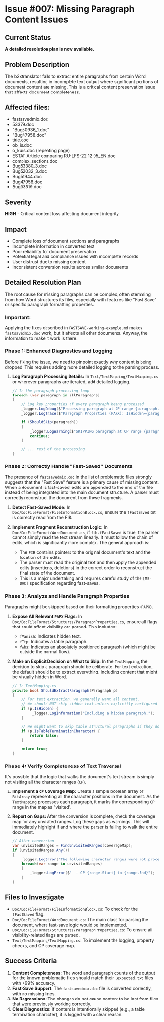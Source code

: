# Issue #007: Missing Paragraph Content Issues

## Current Status
**A detailed resolution plan is now available.**

## Problem Description
The b2xtranslator fails to extract entire paragraphs from certain Word documents, resulting in incomplete text output where significant portions of document content are missing. This is a critical content preservation issue that affects document completeness.

## Affected files:

- fastsavedmix.doc
- 53379.doc
- "Bug50936_1.doc"
- "Bug47958.doc"
- title.doc
- ob_is.doc
- o_kurs.doc (repeating page)
- ESTAT Article comparing RU-LFS-22 12 05_EN.doc
- complex_sections.doc
- Bug53380_3.doc
- Bug52032_3.doc
- Bug51944.doc
- Bug47958.doc
- Bug33519.doc

## Severity
**HIGH** - Critical content loss affecting document integrity

## Impact
- Complete loss of document sections and paragraphs
- Incomplete information in converted text
- Poor reliability for document preservation
- Potential legal and compliance issues with incomplete records
- User distrust due to missing content
- Inconsistent conversion results across similar documents

## Detailed Resolution Plan

The root cause for missing paragraphs can be complex, often stemming from how Word structures its files, especially with features like "Fast Save" or specific paragraph formatting properties.

### Important:
Applying the fixes described in `FASTSAVE-working-example.md` makes `fastsavedmix.doc` work, but it affects all other documents. Anyway, the information to make it work is there.

### Phase 1: Enhanced Diagnostics and Logging

Before fixing the issue, we need to pinpoint exactly *why* content is being dropped. This requires adding more detailed logging to the parsing process.

1.  **Log Paragraph Processing Details:**
    In `Text/TextMapping/TextMapping.cs` or wherever paragraphs are iterated, add detailed logging.

    ```csharp
    // In the paragraph processing loop
    foreach (var paragraph in allParagraphs)
    {
        // Log key properties of every paragraph being processed
        _logger.LogDebug($"Processing paragraph at CP range {paragraph.CharacterPositionStart}-{paragraph.CharacterPositionEnd}.");
        _logger.LogTrace($"Paragraph Properties (PAPX): IsHidden={paragraph.IsHidden}, IsInTable={paragraph.IsInTable}");

        if (ShouldSkip(paragraph))
        {
            _logger.LogWarning($"SKIPPING paragraph at CP range {paragraph.CharacterPositionStart}-{paragraph.CharacterPositionEnd} due to skip condition.");
            continue;
        }

        // ... rest of the processing
    }
    ```

### Phase 2: Correctly Handle "Fast-Saved" Documents

The presence of `fastsavedmix.doc` in the list of problematic files strongly suggests that the "Fast Save" feature is a primary cause of missing content. When a document is fast-saved, edits are appended to the end of the file instead of being integrated into the main document structure. A parser must correctly reconstruct the document from these fragments.

1.  **Detect Fast-Saved Mode:**
    In `Doc/DocFileFormat/FileInformationBlock.cs`, ensure the `fFastSaved` bit is correctly read from the FIB.

2.  **Implement Fragment Reconstruction Logic:**
    In `Doc/DocFileFormat/WordDocument.cs`, if `fib.fFastSaved` is true, the parser cannot simply read the text stream linearly. It must follow the chain of edits, which is significantly more complex. The general approach is:
    - The `FIB` contains pointers to the original document's text and the location of the edits.
    - The parser must read the original text and then apply the appended edits (insertions, deletions) in the correct order to reconstruct the final state of the document.
    - This is a major undertaking and requires careful study of the `[MS-DOC]` specification regarding fast-saves.

### Phase 3: Analyze and Handle Paragraph Properties

Paragraphs might be skipped based on their formatting properties (`PAPX`).

1.  **Expose All Relevant `PAPX` Flags:**
    In `Doc/DocFileFormat/Structures/ParagraphProperties.cs`, ensure all flags that could affect visibility are parsed. This includes:
    - `fVanish`: Indicates hidden text.
    - `fTtp`: Indicates a table paragraph.
    - `fAbs`: Indicates an absolutely positioned paragraph (which might be outside the normal flow).

2.  **Make an Explicit Decision on What to Skip:**
    In the `TextMapping`, the decision to skip a paragraph should be deliberate. For text extraction, the default should be to extract everything, including content that might be visually hidden in Word.

    ```csharp
    // In TextMapping.cs
    private bool ShouldExtractParagraph(Paragraph p)
    {
        // For text extraction, we generally want all content.
        // We should NOT skip hidden text unless explicitly configured to.
        if (p.IsHidden) {
             _logger.LogInformation("Including a hidden paragraph.");
        }

        // We might want to skip table structural paragraphs if they don't contain user text.
        if (p.IsTableTerminationCharacter) {
            return false;
        }

        return true;
    }
    ```

### Phase 4: Verify Completeness of Text Traversal

It's possible that the logic that walks the document's text stream is simply not visiting all the character ranges (`CP`).

1.  **Implement a `CP` Coverage Map:**
    Create a simple boolean array or `BitArray` representing all the character positions in the document. As the `TextMapping` processes each paragraph, it marks the corresponding `CP` range in the map as "visited".

2.  **Report on Gaps:**
    After the conversion is complete, check the coverage map for any unvisited ranges. Log these gaps as warnings. This will immediately highlight if and where the parser is failing to walk the entire document.

    ```csharp
    // After conversion
    var unvisitedRanges = FindUnvisitedRanges(coverageMap);
    if (unvisitedRanges.Any())
    {
        _logger.LogError("The following character ranges were not processed:");
        foreach(var range in unvisitedRanges)
        {
            _logger.LogError($"  - CP {range.Start} to {range.End}");
        }
    }
    ```

## Files to Investigate
- `Doc/DocFileFormat/FileInformationBlock.cs`: To check for the `fFastSaved` flag.
- `Doc/DocFileFormat/WordDocument.cs`: The main class for parsing the document, where fast-save logic would be implemented.
- `Doc/DocFileFormat/Structures/ParagraphProperties.cs`: To ensure all visibility-related flags are parsed.
- `Text/TextMapping/TextMapping.cs`: To implement the logging, property checks, and CP coverage map.

## Success Criteria
1.  **Content Completeness**: The word and paragraph counts of the output for the known problematic files should match their `.expected.txt` files with >99% accuracy.
2.  **Fast-Save Support**: The `fastsavedmix.doc` file is converted correctly, with no missing lines.
3.  **No Regressions**: The changes do not cause content to be lost from files that were previously working correctly.
4.  **Clear Diagnostics**: If content is intentionally skipped (e.g., a table termination character), it is logged with a clear reason.
